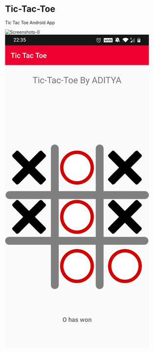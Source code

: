 # Tic-Tac-Toe
Tic Tac Toe Android App

![Screenshots-0](/screenshots/Screenshot_20200903-223439.jpg=468x600)
![Screenshots-1](/screenshots/Screenshot_20200903-223510.jpg)
